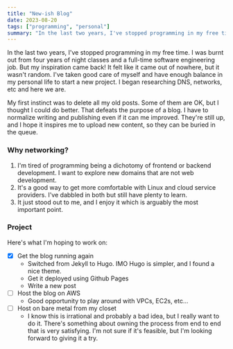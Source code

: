 ```yaml
---
title: "New-ish Blog"
date: 2023-08-20
tags: ["programming", "personal"]
summary: "In the last two years, I've stopped programming in my free time. I was burnt out from four years of night classes and a full-time software engineering job. But my inspiration came back! It felt like it came out of nowhere, but it wasn't random."
---
```


In the last two years, I've stopped programming in my free time. I was burnt out from four years of night classes and a full-time software engineering job. But my inspiration came back! It felt like it came out of nowhere, but it wasn't random. I've taken good care of myself and have enough balance in my personal life to start a new project. I began researching DNS, networks, etc and here we are. 

My first instinct was to delete all my old posts. Some of them are OK, but I thought I could do better. That defeats the purpose of a blog. I have to normalize writing and publishing even if it can me improved. They're still up, and I hope it inspires me to upload new content, so they can be buried in the queue.

### Why networking? 

1. I'm tired of programming being a dichotomy of frontend or backend development. I want to explore new domains that are not web development.
2. It's a good way to get more comfortable with Linux and cloud service providers. I've dabbled in both but still have plenty to learn.
3. It just stood out to me, and I enjoy it which is arguably the most important point. 

### Project

Here's what I'm hoping to work on:

- [x] Get the blog running again 
  * Switched from Jekyll to Hugo. IMO Hugo is simpler, and I found a nice theme.
  * Get it deployed using Github Pages
  * Write a new post
- [ ] Host the blog on AWS
  * Good opportunity to play around with VPCs, EC2s, etc...
- [ ] Host on bare metal from my closet
  * I know this is irrational and probably a bad idea, but I really want to do it. There's something about owning the process from end to end that is very satisfying. I'm not sure if it's feasible, but I'm looking forward to giving it a try.
